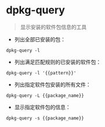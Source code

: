 # dpkg-query

> 显示安装的软件包信息的工具

- 列出全部已安装的包：

`dpkg-query -l`

- 列出满足匹配规则的已安装的软件包：

`dpkg-query -l '{{pattern}}'`

- 列出指定软件包安装的所有文件：

`dpkg-query -L {{package_name}}`

- 显示指定软件包的信息：

`dpkg-query -s {{package_name}}`

[#]: contributors: ([李峰])